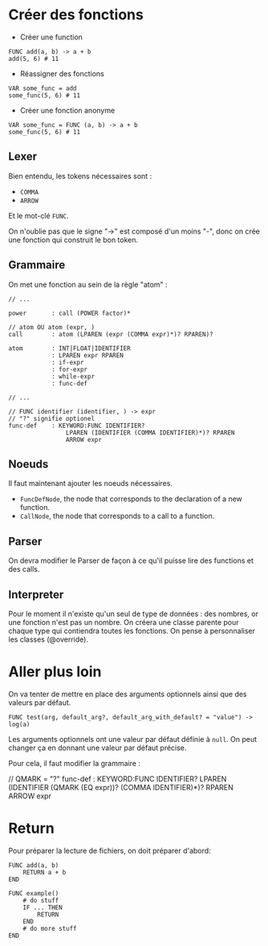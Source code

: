 # Créer des fonctions

* Créer une function

```
FUNC add(a, b) -> a + b
add(5, 6) # 11 
```

* Réassigner des fonctions

```
VAR some_func = add
some_func(5, 6) # 11
```

* Créer une fonction anonyme

```
VAR some_func = FUNC (a, b) -> a + b
some_func(5, 6) # 11
```

## Lexer

Bien entendu, les tokens nécessaires sont : 

* `COMMA`
* `ARROW`

Et le mot-clé `FUNC`.

On n'oublie pas que le signe "->" est composé d'un moins "-", donc on crée une fonction qui construit le bon token.

## Grammaire

On met une fonction au sein de la règle "atom" :

```
// ...

power       : call (POWER factor)*

// atom OU atom (expr, )
call        : atom (LPAREN (expr (COMMA expr)*)? RPAREN)?

atom        : INT|FLOAT|IDENTIFIER
            : LPAREN expr RPAREN
            : if-expr
            : for-expr
            : while-expr
            : func-def

// ...

// FUNC identifier (identifier, ) -> expr
// "?" signifie optionel
func-def    : KEYWORD:FUNC IDENTIFIER?
                LPAREN (IDENTIFIER (COMMA IDENTIFIER)*)? RPAREN
                ARROW expr
```

## Noeuds

Il faut maintenant ajouter les noeuds nécessaires.

* `FuncDefNode`, the node that corresponds to the declaration of a new function.
* `CallNode`, the node that corresponds to a call to a function.

## Parser

On devra modifier le Parser de façon à ce qu'il puisse lire des functions et des calls.

## Interpreter

Pour le moment il n'existe qu'un seul de type de données : des nombres, or une fonction n'est pas un nombre. On créera une classe parente pour chaque type qui contiendra toutes les fonctions. On pense à personnaliser les classes (@override).

# Aller plus loin

On va tenter de mettre en place des arguments optionnels ainsi que des valeurs par défaut.

```
FUNC test(arg, default_arg?, default_arg_with_default? = "value") -> log(a)
```

Les arguments optionnels ont une valeur par défaut définie à `null`. On peut changer ça en donnant une valeur par défaut précise.

Pour cela, il faut modifier la grammaire :

// QMARK = "?"
func-def    : KEYWORD:FUNC IDENTIFIER?
                LPAREN (IDENTIFIER (QMARK (EQ expr))? (COMMA IDENTIFIER)*)? RPAREN
                ARROW expr

# Return

Pour préparer la lecture de fichiers, on doit préparer d'abord:

```
FUNC add(a, b)
    RETURN a + b
END

FUNC example()
    # do stuff
    IF ... THEN
        RETURN
    END
    # do more stuff
END
```